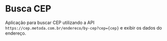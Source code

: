 # Busca CEP

Aplicação para buscar CEP utilizando a API ```https://cep.metoda.com.br/endereco/by-cep?cep={cep}``` e exibir os dados do endereço.

